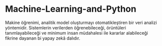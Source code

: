 # Machine-Learning-and-Python

Makine öğrenimi, analitik model oluşturmayı otomatikleştiren bir veri analizi yöntemidir. Sistemlerin verilerden öğrenebileceği, örüntüleri tanımlayabileceği ve minimum insan müdahalesi ile kararlar alabileceği fikrine dayanan bi yapay zekâ dalıdır.
